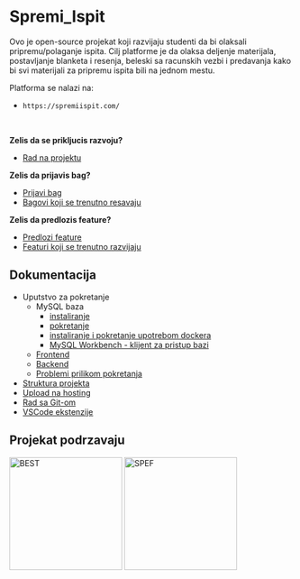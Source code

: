 # Spremi_Ispit

Ovo je open-source projekat koji razvijaju studenti da bi olaksali pripremu/polaganje ispita. Cilj platforme je da olaksa deljenje
materijala, postavljanje blanketa i resenja, beleski sa racunskih vezbi i predavanja kako bi svi materijali za pripremu ispita bili na jednom mestu. 
            
Platforma se nalazi na:
- `https://spremiispit.com/`
<br/>

**Zelis da se prikljucis razvoju?**

- [Rad na projektu](https://docs.google.com/document/d/1ktu2u97ZVWWkA9iWx_NgcXP7n91FJ2GnkX14wuvooW0/edit?usp=sharing)

**Zelis da prijavis bag?**

- [Prijavi bag](https://docs.google.com/document/d/1AefnDWibn1vOFxZAfTC9L-vOkv2DqdEr94SYz4Nx_4o/edit)
- [Bagovi koji se trenutno resavaju](https://trello.com/b/gF0nh6ti/spremiispit-bagovi)

**Zelis da predlozis feature?**

- [Predlozi feature](https://docs.google.com/document/d/1lioQpJ-_ftFTDAWsX8oLl_LilrZ1pzFI072O7fatrGo/edit?usp=sharing)
- [Featuri koji se trenutno razvijaju](https://trello.com/b/2Z2MOeqO/spremiispit-featuers)

## Dokumentacija 


- Uputstvo za pokretanje
  - MySQL baza
    - [instaliranje](https://docs.google.com/document/d/1PxhFdCTfH_la1ij6lwfKbuemNQaGKCs1wZzD4mY5xAk/edit?usp=sharing)
    - [pokretanje](https://docs.google.com/document/d/1Dyoh1uTMZvAOR_AH8JLqafwXsEz1aiMlwJL9OGkdKLc/edit?usp=sharing)
    - [instaliranje i pokretanje upotrebom dockera](https://docs.google.com/document/d/1lv84Qiq_oSEBrrshPx5gVbJDIoM0qCJTRARPB7IbWSk/edit?usp=sharing)
    - [MySQL Workbench - klijent za pristup bazi](https://docs.google.com/document/d/1XT6feHDcYoQpESoSNlTXOp0Fl2jrtD4JwzYYV4O11sE/edit?usp=sharing)
  - [Frontend](https://docs.google.com/document/d/1-AgcQNSSi16ypLf96B-0pxJGx-3ZwC9XmrhUyfgjJZg/edit?usp=sharing)
  - [Backend](https://docs.google.com/document/d/1cXAO0ck8LHWprjVG-H5cCPdwNGJ7icwVorjL45wxDB4/edit?usp=sharing)
  - [Problemi prilikom pokretanja](https://docs.google.com/document/d/1nfrieiwq_xHJP0rLRROuo7rsm7R1gXOOkml7KH5pdaw/edit?usp=sharing)
- [Struktura projekta](https://docs.google.com/document/d/1Vq2z7Kx_fRaNpyl-2-wBLTEcomYKPWVxOzM2CHXtpzo/edit?usp=sharing)
- [Upload na hosting](https://docs.google.com/document/d/1tPSE0MB331TDl-9uoBuCEFQy3UrlzqXEi1HE6Muv-CM/edit?usp=sharing)
- [Rad sa Git-om](https://docs.google.com/document/d/118dBSjOZmIkGSI6xehqTRq-v22wReFTUcprthWl9aJM/edit?usp=sharing)
- [VSCode ekstenzije](https://docs.google.com/document/d/1NniQqS0b02xZUTM7sHaBabt01OS-G_KODQHU9w9xUcY/edit?usp=sharing)

## Projekat podrzavaju

<img src="https://github.com/DarjanDrugarinovic/Spremi_Ispit/assets/93605825/61bd53ec-6846-4224-bc79-921706499475" alt="BEST" width="200"/>
<img src="https://github.com/DarjanDrugarinovic/Spremi_Ispit/assets/93605825/09cc448f-800c-43c7-819e-02e71de562bf" alt="SPEF" width="200"/>


